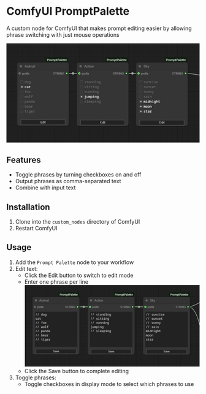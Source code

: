 # ComfyUI PromptPalette

A custom node for ComfyUI that makes prompt editing easier by allowing phrase switching with just mouse operations

![Example](examples/example-01.png)

## Features

- Toggle phrases by turning checkboxes on and off
- Output phrases as comma-separated text
- Combine with input text

## Installation

1. Clone into the `custom_nodes` directory of ComfyUI
2. Restart ComfyUI

## Usage

1. Add the `Prompt Palette` node to your workflow
2. Edit text:
   - Click the Edit button to switch to edit mode
   - Enter one phrase per line
     ![Edit mode example](examples/example-02-editing.png)
   - Click the Save button to complete editing
3. Toggle phrases:
   - Toggle checkboxes in display mode to select which phrases to use
